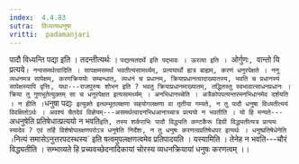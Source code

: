 ```yaml
---
index:  4.4.83
sutra:  विध्यत्यधनुषा
vritti:  padamanjari
---
```


पादौ विध्यन्ति पद्या इति । तदन्तीत्यर्थः । `पद्यत्यतदर्थे इति पद्भावः । ऊरव्या इति । `ओर्गुणः`, `वान्तो यि प्रत्यये` ।
नन्वसमर्थत्वादिति । सापक्षमसमर्थं भवतीत्यसामर्थ्यम्, प्रत्ययार्थो ह्यत्र बाह्यम्, करणं धनुरपेक्षते । ननु व्यधनमत्र सापेक्षम्, करणक्रिययोः सम्बन्धात्, व्यधनं च प्रधानम्, क्रियाप्रधानत्वादाख्यातस्य, भवति च प्रधानस्यं सापेक्षस्यापि वृत्तिः, यथा---राजपुरुषः शोभन इति ? भवतु क्रियाप्रधानमाख्यातम्, तद्धितस्तु स्वभावात्साधनप्रधानः । क्रिया तु गुणभूतेत्युक्तम् सा च धनुरपेक्षत इत्यसामर्थ्यम् । अनभिधानच्चेति । अत्रैकोपपत्यन्तरमनभिधानमेव दर्शयति । न हीति । `धनुषा पद्यः` इत्युक्ते इत्थम्भूतलक्षणा सहयोगलक्षणा वा तृतीया गम्यते, न तु पादौ धनुषा विध्यतीत्ययं विवक्षितोऽर्थः । अवश्यं चैतदेवं विज्ञेयम्---असमर्थत्वादनभिधआनाच्चात्र प्रत्ययो न भवतीति । यो हि मन्यते---`अधनुषेति प्रतिषेधात्प्रत्ययो न भवति` इति, तस्य शर्कराभिः पादौ विद्ध्यति कण्टकैरू डिग्री विद्ध्यतीत्यत्र प्रत्ययः स्यादेव ? एवं तर्हि विशेषोपलक्षणपरोऽत्र धनुषेति निर्देशः, न तु धनुषः करणत्वप्रतिषेधपर इत्यर्थः । धनुष्प्रतिषेधेनेति । `नित्यं समासेऽनुत्तरपदस्थस्य` इति षत्वमुपलक्षणत्वमेव प्रतिपादयति । यस्यामिति । तेनेह न भवति---चौरं विद्ध्यतीति । सम्भाव्यते हि प्रच्यवच्छेदनादिकायां चोरस्य व्यधनक्रियायां धनुषः करणत्वम् ।।
